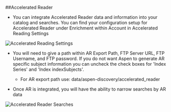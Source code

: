 ##Accelerated Reader

- You can integrate Accelerated Reader data and information into your catalog and searches. You can find your configuration setup for Accelerated Reader under Enrichment within Account in Accelerated Reading Settings

![Accelerated Reading Settings](/manual/images/Accelerated-Reader.png)

- You will need to give a path within AR Export Path, FTP Server URL, FTP Username, and FTP password. If you do not want Aspen to generate AR specific subject information you can uncheck the check boxes for 'Index Series' and 'Index indexSubjects'.
  - For AR export path use: data/aspen-discovery/accelerated_reader

- Once AR is integrated, you will have the ability to narrow searches by AR data

![Accelerated Reader Searches](/manual/images/Accelerated-Reader-Facets.png)
